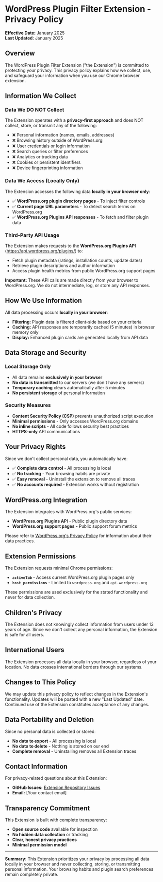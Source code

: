 # WordPress Plugin Filter Extension - Privacy Policy

**Effective Date:** January 2025  
**Last Updated:** January 2025

## Overview

The WordPress Plugin Filter Extension ("the Extension") is committed to protecting your privacy. This privacy policy explains how we collect, use, and safeguard your information when you use our Chrome browser extension.

## Information We Collect

### Data We DO NOT Collect

The Extension operates with a **privacy-first approach** and does NOT collect, store, or transmit any of the following:

- ❌ Personal information (names, emails, addresses)
- ❌ Browsing history outside of WordPress.org
- ❌ User credentials or login information  
- ❌ Search queries or filter preferences
- ❌ Analytics or tracking data
- ❌ Cookies or persistent identifiers
- ❌ Device fingerprinting information

### Data We Access (Locally Only)

The Extension accesses the following data **locally in your browser only**:

- ✅ **WordPress.org plugin directory pages** - To inject filter controls
- ✅ **Current page URL parameters** - To detect search terms on WordPress.org
- ✅ **WordPress.org Plugins API responses** - To fetch and filter plugin data

### Third-Party API Usage

The Extension makes requests to the **WordPress.org Plugins API** (https://api.wordpress.org/plugins/) to:

- Fetch plugin metadata (ratings, installation counts, update dates)
- Retrieve plugin descriptions and author information
- Access plugin health metrics from public WordPress.org support pages

**Important:** These API calls are made directly from your browser to WordPress.org. We do not intermediate, log, or store any API responses.

## How We Use Information

All data processing occurs **locally in your browser**:

- **Filtering:** Plugin data is filtered client-side based on your criteria
- **Caching:** API responses are temporarily cached (5 minutes) in browser memory only
- **Display:** Enhanced plugin cards are generated locally from API data

## Data Storage and Security

### Local Storage Only
- All data remains **exclusively in your browser**
- **No data is transmitted** to our servers (we don't have any servers)
- **Temporary caching** clears automatically after 5 minutes
- **No persistent storage** of personal information

### Security Measures
- **Content Security Policy (CSP)** prevents unauthorized script execution
- **Minimal permissions** - Only accesses WordPress.org domains
- **No inline scripts** - All code follows security best practices
- **HTTPS-only** API communications

## Your Privacy Rights

Since we don't collect personal data, you automatically have:

- ✅ **Complete data control** - All processing is local
- ✅ **No tracking** - Your browsing habits are private
- ✅ **Easy removal** - Uninstall the extension to remove all traces
- ✅ **No accounts required** - Extension works without registration

## WordPress.org Integration

The Extension integrates with WordPress.org's public services:

- **WordPress.org Plugins API** - Public plugin directory data
- **WordPress.org support pages** - Public support forum metrics

Please refer to [WordPress.org's Privacy Policy](https://wordpress.org/about/privacy/) for information about their data practices.

## Extension Permissions

The Extension requests minimal Chrome permissions:

- **`activeTab`** - Access current WordPress.org plugin pages only
- **`host_permissions`** - Limited to `wordpress.org` and `api.wordpress.org`

These permissions are used exclusively for the stated functionality and never for data collection.

## Children's Privacy

The Extension does not knowingly collect information from users under 13 years of age. Since we don't collect any personal information, the Extension is safe for all users.

## International Users

The Extension processes all data locally in your browser, regardless of your location. No data crosses international borders through our systems.

## Changes to This Policy

We may update this privacy policy to reflect changes in the Extension's functionality. Updates will be posted with a new "Last Updated" date. Continued use of the Extension constitutes acceptance of any changes.

## Data Portability and Deletion

Since no personal data is collected or stored:

- **No data to export** - All processing is local
- **No data to delete** - Nothing is stored on our end
- **Complete removal** - Uninstalling removes all Extension traces

## Contact Information

For privacy-related questions about this Extension:

- **GitHub Issues:** [Extension Repository Issues](https://github.com/your-username/wp-plugin-filter-extension/issues)
- **Email:** [Your contact email]

## Transparency Commitment

This Extension is built with complete transparency:

- **Open source code** available for inspection
- **No hidden data collection** or tracking
- **Clear, honest privacy practices**
- **Minimal permission model**

---

**Summary:** This Extension prioritizes your privacy by processing all data locally in your browser and never collecting, storing, or transmitting personal information. Your browsing habits and plugin search preferences remain completely private.